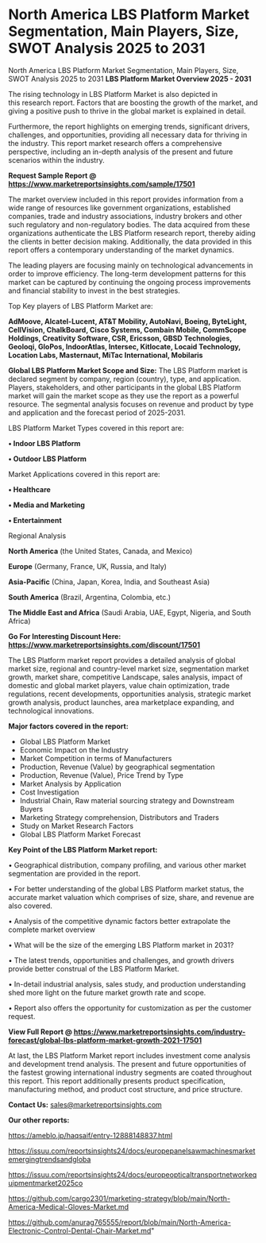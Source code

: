 # North America LBS Platform Market Segmentation, Main Players, Size, SWOT Analysis 2025 to 2031
 North America LBS Platform Market Segmentation, Main Players, Size, SWOT Analysis 2025 to 2031
<Strong> LBS Platform Market Overview 2025 - 2031</strong>

The rising technology in LBS Platform Market is also depicted in this research report. Factors that are boosting the growth of the market, and giving a positive push to thrive in the global market is explained in detail.

Furthermore, the report highlights on emerging trends, significant drivers, challenges, and opportunities, providing all necessary data for thriving in the industry. This report market research offers a comprehensive perspective, including an in-depth analysis of the present and future scenarios within the industry.

<strong>Request Sample Report @ <a href=https://www.marketreportsinsights.com/sample/17501>https://www.marketreportsinsights.com/sample/17501</a></strong>

The market overview included in this report provides information from a wide range of resources like government organizations, established companies, trade and industry associations, industry brokers and other such regulatory and non-regulatory bodies. The data acquired from these organizations authenticate the LBS Platform research report, thereby aiding the clients in better decision making. Additionally, the data provided in this report offers a contemporary understanding of the market dynamics.

The leading players are focusing mainly on technological advancements in order to improve efficiency. The long-term development patterns for this market can be captured by continuing the ongoing process improvements and financial stability to invest in the best strategies.

Top Key players of LBS Platform Market are:

<strong>AdMoove, Alcatel-Lucent, AT&T Mobility, AutoNavi, Boeing, ByteLight, CellVision, ChalkBoard, Cisco Systems, Combain Mobile, CommScope Holdings, Creativity Software, CSR, Ericsson, GBSD Technologies, Geoloqi, GloPos, IndoorAtlas, Intersec, Kitlocate, Locaid Technology, Location Labs, Masternaut, MiTac International, Mobilaris</strong>

<strong><b>Global LBS Platform Market Scope and Size:</b></strong>
The LBS Platform market is declared segment by company, region (country), type, and application. Players, stakeholders, and other participants in the global LBS Platform market will gain the market scope as they use the report as a powerful resource. The segmental analysis focuses on revenue and product by type and application and the forecast period of 2025-2031.

LBS Platform Market Types covered in this report are:

<strong>• Indoor LBS Platform

• Outdoor LBS Platform</strong>

Market Applications covered in this report are:

<strong>• Healthcare

• Media and Marketing

• Entertainment</strong> 

Regional Analysis

<strong>North America</strong> (the United States, Canada, and Mexico)

<strong>Europe</strong> (Germany, France, UK, Russia, and Italy)

<strong>Asia-Pacific</strong> (China, Japan, Korea, India, and Southeast Asia)

<strong>South America</strong> (Brazil, Argentina, Colombia, etc.)

<strong>The Middle East and Africa</strong> (Saudi Arabia, UAE, Egypt, Nigeria, and South Africa)

<strong>Go For Interesting Discount Here: <a href=https://www.marketreportsinsights.com/discount/17501>https://www.marketreportsinsights.com/discount/17501</a></strong>

The LBS Platform market report provides a detailed analysis of global market size, regional and country-level market size, segmentation market growth, market share, competitive Landscape, sales analysis, impact of domestic and global market players, value chain optimization, trade regulations, recent developments, opportunities analysis, strategic market growth analysis, product launches, area marketplace expanding, and technological innovations.

<strong><b>Major factors covered in the report:</b></strong>
<ul>
  <li>Global LBS Platform Market </li>
  <li>Economic Impact on the Industry</li>
  <li>Market Competition in terms of Manufacturers</li>
  <li>Production, Revenue (Value) by geographical segmentation</li>
  <li>Production, Revenue (Value), Price Trend by Type</li>
  <li>Market Analysis by Application</li>
  <li>Cost Investigation</li>
  <li>Industrial Chain, Raw material sourcing strategy and Downstream Buyers</li>
  <li>Marketing Strategy comprehension, Distributors and Traders</li>
  <li>Study on Market Research Factors</li>
  <li>Global LBS Platform Market Forecast</li>
</ul>

<strong><b>Key Point of the LBS Platform Market report:</b></strong>

• Geographical distribution, company profiling, and various other market segmentation are provided in the report.

• For better understanding of the global LBS Platform market status, the accurate market valuation which comprises of size, share, and revenue are also covered.

• Analysis of the competitive dynamic factors better extrapolate the complete market overview

• What will be the size of the emerging LBS Platform market in 2031?

• The latest trends, opportunities and challenges, and growth drivers provide better construal of the LBS Platform Market.

• In-detail industrial analysis, sales study, and production understanding shed more light on the future market growth rate and scope.

• Report also offers the opportunity for customization as per the customer request.

<strong><b>View Full Report @ <a href=https://www.marketreportsinsights.com/industry-forecast/global-lbs-platform-market-growth-2021-17501>https://www.marketreportsinsights.com/industry-forecast/global-lbs-platform-market-growth-2021-17501</a></b></strong>


At last, the LBS Platform Market report includes investment come analysis and development trend analysis. The present and future opportunities of the fastest growing international industry segments are coated throughout this report. This report additionally presents product specification, manufacturing method, and product cost structure, and price structure.

<strong>Contact Us:</strong>
sales@marketreportsinsights.com

<strong>Our other reports:</strong>

<a href=https://ameblo.jp/haqsaif/entry-12888148837.html>https://ameblo.jp/haqsaif/entry-12888148837.html</a>

<a href=https://issuu.com/reportsinsights24/docs/europepanelsawmachinesmarketemergingtrendsandgloba>https://issuu.com/reportsinsights24/docs/europepanelsawmachinesmarketemergingtrendsandgloba</a>

<a href=https://issuu.com/reportsinsights24/docs/europeopticaltransportnetworkequipmentmarket2025co>https://issuu.com/reportsinsights24/docs/europeopticaltransportnetworkequipmentmarket2025co</a>

<a href=https://github.com/cargo2301/marketing-strategy/blob/main/North-America-Medical-Gloves-Market.md>https://github.com/cargo2301/marketing-strategy/blob/main/North-America-Medical-Gloves-Market.md</a>

<a href=https://github.com/anurag765555/report/blob/main/North-America-Electronic-Control-Dental-Chair-Market.md>https://github.com/anurag765555/report/blob/main/North-America-Electronic-Control-Dental-Chair-Market.md</a>"
